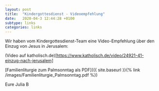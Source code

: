 ```yaml
---
layout: post
title:  "Kindergottesdienst - Videoempfehlung"
date:   2020-04-3 12:44:28 +0100
subtype: links
categories: links
---
```


Wir haben vom Kindergottesdienst-Team eine Video-Empfehlung
über den Einzug von Jesus in Jerusalem:

(Video auf katholisch.de)[https://www.katholisch.de/video/24921-41-einzug-nach-jerusalem]

[Familienliturgie zum Palmsonntag als PDF]({{ site.baseurl }}{% link /images/Familienliturgie_Palmsonntag.pdf %})

Eure Julia B